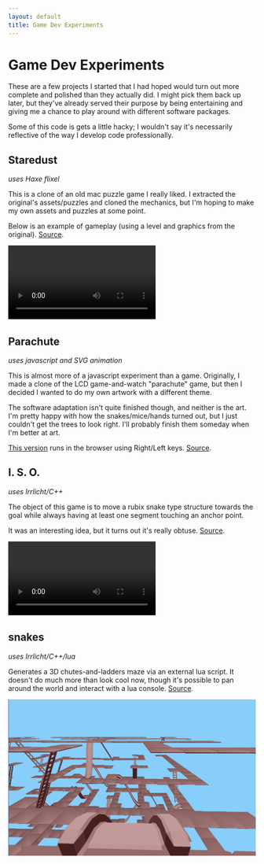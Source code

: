 ```yaml
---
layout: default
title: Game Dev Experiments
---
```


# Game Dev Experiments

These are a few projects I started that I had hoped would turn out more complete and polished than they actually did. I might pick them back up later, but they've already served their purpose by being entertaining and giving me a chance to play around with different software packages.

Some of this code is gets a little hacky; I wouldn't say it's necessarily reflective of the way I develop code professionally.

## Staredust
*uses Haxe flixel*

This is a clone of an old mac puzzle game I really liked. I extracted the original's assets/puzzles and cloned the mechanics, but I'm hoping to make my own assets and puzzles at some point.

Below is an example of gameplay (using a level and graphics from the original). [Source](https://github.com/rcbuchanan/staredust).

<video controls>
  <source src="/uploads/staredust_example.webm" type="video/webm">
  An webm video should be here instead of this text.
</video>


## Parachute

*uses javascript and SVG animation*

This is almost more of a javascript experiment than a game. Originally, I made a clone of the LCD game-and-watch "parachute" game, but then I decided I wanted to do my own artwork with a different theme.

The software adaptation isn't quite finished though, and neither is the art. I'm pretty happy with how the snakes/mice/hands turned out, but I just couldn't get the trees to look right. I'll probably finish them someday when I'm better at art.

[This version](/uploads/parachute.svg) runs in the browser using Right/Left keys. [Source](https://github.com/rcbuchanan/parachute).

## I. S. O.
*uses Irrlicht/C++*

The object of this game is to move a rubix snake type structure towards the goal while always having at least one segment touching an anchor point.

It was an interesting idea, but it turns out it's really obtuse. [Source](https://github.com/rcbuchanan/iso).

<video controls>
  <source src="/uploads/iso.webm" type="video/webm">
  An webm video should be here instead of this text.
</video>

## snakes

*uses Irrlicht/C++/lua*

Generates a 3D chutes-and-ladders maze via an external lua script. It doesn't do much more than look cool now, though it's possible to pan around the world and interact with a lua console. [Source](https://github.com/rcbuchanan/snakes).

![snakes screenshot](/uploads/snakes.png)
